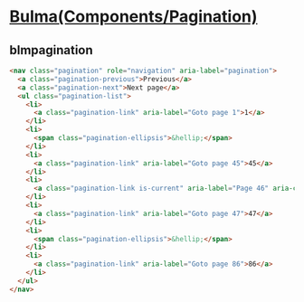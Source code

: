 [Bulma(Components/Pagination)](https://bulma.io/documentation/components/pagination/)
=====================

blmpagination
----------

```html
<nav class="pagination" role="navigation" aria-label="pagination">
  <a class="pagination-previous">Previous</a>
  <a class="pagination-next">Next page</a>
  <ul class="pagination-list">
    <li>
      <a class="pagination-link" aria-label="Goto page 1">1</a>
    </li>
    <li>
      <span class="pagination-ellipsis">&hellip;</span>
    </li>
    <li>
      <a class="pagination-link" aria-label="Goto page 45">45</a>
    </li>
    <li>
      <a class="pagination-link is-current" aria-label="Page 46" aria-current="page">46</a>
    </li>
    <li>
      <a class="pagination-link" aria-label="Goto page 47">47</a>
    </li>
    <li>
      <span class="pagination-ellipsis">&hellip;</span>
    </li>
    <li>
      <a class="pagination-link" aria-label="Goto page 86">86</a>
    </li>
  </ul>
</nav>
```
